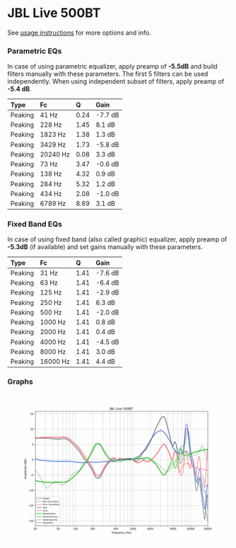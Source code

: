 # JBL Live 500BT
See [usage instructions](https://github.com/jaakkopasanen/AutoEq#usage) for more options and info.

### Parametric EQs
In case of using parametric equalizer, apply preamp of **-5.5dB** and build filters manually
with these parameters. The first 5 filters can be used independently.
When using independent subset of filters, apply preamp of **-5.4 dB**.

| Type    | Fc       |    Q | Gain    |
|:--------|:---------|:-----|:--------|
| Peaking | 41 Hz    | 0.24 | -7.7 dB |
| Peaking | 228 Hz   | 1.45 | 8.1 dB  |
| Peaking | 1823 Hz  | 1.38 | 1.3 dB  |
| Peaking | 3429 Hz  | 1.73 | -5.8 dB |
| Peaking | 20240 Hz | 0.08 | 3.3 dB  |
| Peaking | 73 Hz    | 3.47 | -0.6 dB |
| Peaking | 138 Hz   | 4.32 | 0.9 dB  |
| Peaking | 284 Hz   | 5.32 | 1.2 dB  |
| Peaking | 434 Hz   | 2.08 | -1.0 dB |
| Peaking | 6789 Hz  | 8.69 | 3.1 dB  |

### Fixed Band EQs
In case of using fixed band (also called graphic) equalizer, apply preamp of **-5.3dB**
(if available) and set gains manually with these parameters.

| Type    | Fc       |    Q | Gain    |
|:--------|:---------|:-----|:--------|
| Peaking | 31 Hz    | 1.41 | -7.6 dB |
| Peaking | 63 Hz    | 1.41 | -6.4 dB |
| Peaking | 125 Hz   | 1.41 | -2.9 dB |
| Peaking | 250 Hz   | 1.41 | 6.3 dB  |
| Peaking | 500 Hz   | 1.41 | -2.0 dB |
| Peaking | 1000 Hz  | 1.41 | 0.8 dB  |
| Peaking | 2000 Hz  | 1.41 | 0.4 dB  |
| Peaking | 4000 Hz  | 1.41 | -4.5 dB |
| Peaking | 8000 Hz  | 1.41 | 3.0 dB  |
| Peaking | 16000 Hz | 1.41 | 4.4 dB  |

### Graphs
![](./JBL%20Live%20500BT.png)